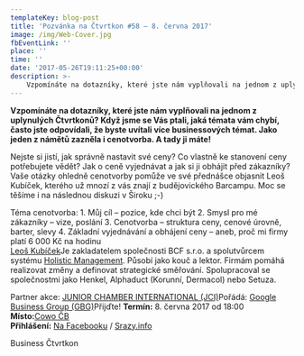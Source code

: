 ```yaml
---
templateKey: blog-post
title: 'Pozvánka na Čtvrtkon #58 – 8. června 2017'
image: /img/Web-Cover.jpg
fbEventLink: ''
place: ''
time: ''
date: '2017-05-26T19:11:25+00:00'
description: >-
    Vzpomínáte na dotazníky, které jste nám vyplňovali na jednom z uplynulých Čtvrtkonů? Když jsme se Vás ptali, jaká témata vám chybí, často jste odpovídali, že byste uvítali více businessových...
---
```

**Vzpomínáte na dotazníky, které jste nám vyplňovali na jednom z uplynulých Čtvrtkonů? Když jsme se Vás ptali, jaká témata vám chybí, často jste odpovídali, že byste uvítali více businessových témat. Jako jeden z námětů zazněla i cenotvorba. A tady ji máte!**

Nejste si jistí, jak správně nastavit své ceny? Co vlastně ke stanovení ceny potřebujete vědět? Jak o ceně vyjednávat a jak si ji obhájit před zákazníky? Vaše otázky ohledně cenotvorby pomůže ve své přednášce objasnit Leoš Kubíček, kterého už mnozí z vás znají z budějovického Barcampu. Moc se těšíme i na následnou diskuzi v Široku ;-)

Téma cenotvorba: 1. Můj cíl – pozice, kde chci být 2. Smysl pro mé zákazníky – vize, poslání 3. Cenotvorba – struktura ceny, cenové úrovně, barter, slevy 4. Základní vyjednávání a obhájení ceny – aneb, proč mi firmy platí 6 000 Kč na hodinu  
[Leoš Kubíček](http://www.holistic-management.cz/team/leos-kubicek.htm)Je zakladatelem společnosti BCF s.r.o. a spolutvůrcem systému [Holistic Management](http://www.holistic-management.cz/). Působí jako kouč a lektor. Firmám pomáhá realizovat změny a definovat strategické směřování. Spolupracoval se společnostmi jako Henkel, Alphaduct (Korunní, Dermacol) nebo Setuza.

Partner akce: [JUNIOR CHAMBER INTERNATIONAL (JCI)](http://www.jcicr.cz/)Pořádá: [Google Business Group (GBG)](http://www.gug.cz/cs/gbg)Přijďte! **Termín:** 8. června 2017 od 18:00  
**Místo:**[Cowo ČB](http://www.coworkingcb.cz/)  
**Přihlášení:** [Na Facebooku](https://www.facebook.com/events/217540835425517) / [Srazy.info](http://srazy.info/ctvrtkon/7381)

[](http://ctvrtkon.cz/wp-content/uploads/Web-Cover.jpg)Business Čtvrtkon